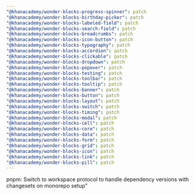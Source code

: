 ```yaml
---
"@khanacademy/wonder-blocks-progress-spinner": patch
"@khanacademy/wonder-blocks-birthday-picker": patch
"@khanacademy/wonder-blocks-labeled-field": patch
"@khanacademy/wonder-blocks-search-field": patch
"@khanacademy/wonder-blocks-breadcrumbs": patch
"@khanacademy/wonder-blocks-icon-button": patch
"@khanacademy/wonder-blocks-typography": patch
"@khanacademy/wonder-blocks-accordion": patch
"@khanacademy/wonder-blocks-clickable": patch
"@khanacademy/wonder-blocks-dropdown": patch
"@khanacademy/wonder-blocks-popover": patch
"@khanacademy/wonder-blocks-testing": patch
"@khanacademy/wonder-blocks-toolbar": patch
"@khanacademy/wonder-blocks-tooltip": patch
"@khanacademy/wonder-blocks-banner": patch
"@khanacademy/wonder-blocks-button": patch
"@khanacademy/wonder-blocks-layout": patch
"@khanacademy/wonder-blocks-switch": patch
"@khanacademy/wonder-blocks-timing": patch
"@khanacademy/wonder-blocks-modal": patch
"@khanacademy/wonder-blocks-cell": patch
"@khanacademy/wonder-blocks-core": patch
"@khanacademy/wonder-blocks-data": patch
"@khanacademy/wonder-blocks-form": patch
"@khanacademy/wonder-blocks-grid": patch
"@khanacademy/wonder-blocks-icon": patch
"@khanacademy/wonder-blocks-link": patch
"@khanacademy/wonder-blocks-pill": patch
---
```


pnpm: Switch to workspace protocol to handle dependency versions with changesets on monorepo setup"
